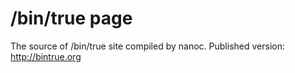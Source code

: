 /bin/true page
===

The source of /bin/true site compiled by nanoc.
Published version: http://bintrue.org

